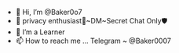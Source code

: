 - 👋 Hi, I’m @Baker0o7
- 👀 privacy enthusiast🔐~DM~Secret Chat Only🛡️
- 🌱 I’m a Learner 
- 📫 How to reach me ... Telegram ~ @Baker0007



